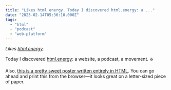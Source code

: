 ```yaml
---
title: "Likes html energy. Today I discovered html.energy: a ..."
date: "2023-02-14T05:36:10.000Z"
tags: 
  - "html"
  - "podcast"
  - "web-platform"
---
```


_Likes [html energy](https://html.energy/index.html)._

Today I discovered [html.energy](https://html.energy/index.html): a website, a podcast, a movement. ❇️

Also, [this is a pretty sweet poster written entirely in HTML](https://html.energy/pages/write-html/). You can go ahead and print this from the browser—it looks great on a letter-sized piece of paper.
